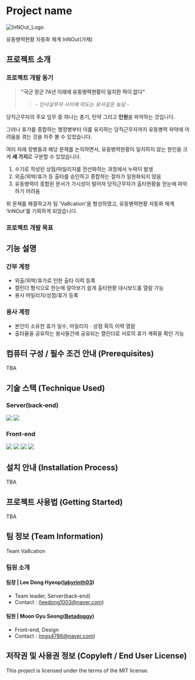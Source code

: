 

# Project name
![InNOut_Logo](https://user-images.githubusercontent.com/55483479/192125219-be6ffaf6-be2e-45e3-83bf-151a7b86decf.png)

유동병력현황 자동화 체계 InNOut(가제)


## 프로젝트 소개
### 프로젝트 개발 동기
> **"국군 창군 74년 이래에 유동병력현황이 일치한 적이 없다"**
>> \- *인사실무자 사이에 떠도는 유서깊은 농담* \-

당직근무자의 주요 임무 중 하나는 총기, 탄약 그리고 **인원**을 파악하는 것입니다.

그러나 휴가를 종합하는 행정병부터 이를 유지하는 당직근무자까지 유동병력 파악에 어려움을 겪는 것을 자주 볼 수 있었습니다. 

여러 차례 장병들과 해당 문제를 논의하면서, 유동병력현황이 일치하지 않는 원인을 크게 **세 가지**로 구분할 수 있었습니다.

 
1. 수기로 작성된 상점/마일리지를 전산화하는 과정에서 누락이 발생
2. 외출/외박/휴가 등 출타를 승인하고 종합하는 절차가 일원화되지 않음
3. 유동병력이 종합된 문서가 가시성이 떨어져 당직근무자가 출타현황을 한눈에 파악하기 어려움

위 문제를 해결하고자 팀 'Va8cation'을 형성하였고,
유동병력현황 자동화 체계 ‘InNOut’를 기획하게 되었습니다.

### 프로젝트 개발 목표


## 기능 설명
### 간부 계정
- 외출/외박/휴가로 인한 출타 이력 등록
- 캘린더 형식으로 한눈에 알아보기 쉽게 출타현황 대시보드를 열람 가능
- 용사 마일리지/상점/휴가 등록
### 용사 계정
- 본인이 소유한 휴가 일수, 마일리지ㆍ상점 획득 이력 열람
- 출타율을 공유하는 용사들간에 공유되는 캘린더로 서로의 휴가 계획을 확인 가능

## 컴퓨터 구성 / 필수 조건 안내 (Prerequisites)
TBA

## 기술 스택 (Technique Used) 
### Server(back-end)
<img src="https://img.shields.io/badge/python-3776AB?style=for-the-badge&logo=python&logoColor=white"> <img src="https://img.shields.io/badge/django-092E20?style=for-the-badge&logo=django&logoColor=white">
 
### Front-end
<img src="https://img.shields.io/badge/html5-E34F26?style=for-the-badge&logo=html5&logoColor=white"> <img src="https://img.shields.io/badge/css-1572B6?style=for-the-badge&logo=css3&logoColor=white"> <img src="https://img.shields.io/badge/javascript-F7DF1E?style=for-the-badge&logo=javascript&logoColor=black"> <img src="https://img.shields.io/badge/vue.js-4FC08D?style=for-the-badge&logo=vue.js&logoColor=white">


## 설치 안내 (Installation Process)
TBA

## 프로젝트 사용법 (Getting Started)
TBA


## 팀 정보 (Team Information)
Team Va8cation
### 팀원 소개
#### 팀장 | Lee Dong Hyeop([labyrinth03](https://github.com/labyrinth03)) 
- Team leader, Server(back-end)
- Contact : (leedong1003@naver.com)
#### 팀원 | Moon Gyu Seong([Betadoggy](https://github.com/Betadiggy))
- Front-end, Design
- Contact : (mgs4786@naver.com)

## 저작권 및 사용권 정보 (Copyleft / End User License)
This project is licensed under the terms of the MIT license.
